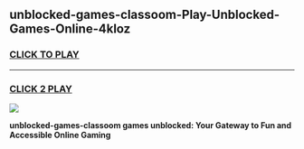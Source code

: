 
## unblocked-games-classoom-Play-Unblocked-Games-Online-4kloz
<h3>
<a href="https://premium76.site?title=unblocked-games-classoom&ref=24A">CLICK TO PLAY</a></h3>
<hr>

<h3>
<a href="https://premium76.site?title=unblocked-games-classoom&ref=24A">CLICK 2 PLAY</a>
  
</h3>

<a href="https://premium76.site?title=unblocked-games-classoom&ref=24A"><img src="https://clearcache.store/games.png"></a>


**unblocked-games-classoom games unblocked: Your Gateway to Fun and Accessible Online Gaming**
